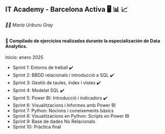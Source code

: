 ## IT Academy - Barcelona Activa 🖥️ 📊 📈
###### 👩‍🎓 María Uriburu Gray

#### 📂 Compilado de ejercicios realizados durante la especialización de Data Analytics.
Inicio: enero 2025

- Sprint 1: Entorns de treball  ✔️
- Sprint 2: BBDD relacionals i introducció a SQL  ✔️
- Sprint 3: Gestió de taules, índex i vistes  ✔️
- Sprint 4: Modelat SQL  ✔️
- Sprint 5: Power BI: Introducció i indicadors  ✔️
- Sprint 6: Visualitzacions i Informes amb Power BI
- Sprint 7: Python: Nocions i coneixements bàsics
- Sprint 8: Visualitzacions en Python: Scripts en Power BI
- Sprint 9: Base de dades No Relacionals
- Sprint 10: Pràctica final

